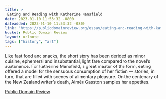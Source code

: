 ```yaml
---
title: > 
 Eating and Reading with Katherine Mansfield
date: 2023-01-10 11:53:32 -0800
dateadded: 2023-01-10 11:53:32 -0800
link: "https://publicdomainreview.org/essay/eating-and-reading-with-katherine-mansfield"
bucket: Public Domain Review
layout: urlnote
tags: ["history", "art"]
--- 
```

Like fast food and snacks, the short story has been derided as minor cuisine, ephemeral and insubstantial, light fare compared to the novel’s sustenance. For Katherine Mansfield, a great master of the form, eating offered a model for the sensuous consumption of her fiction — stories, in turn, that are filled with scenes of alimentary pleasure. On the centenary of the New Zealand writer’s death, Aimée Gasston samples her appetites. 
 <!-- end excerpt --> 
<div class='bucket'><a class='internal-link' href='/buckets/public-domain-review'>Public Domain Review</a></div> 
